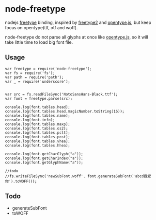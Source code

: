 node-freetype
============

nodejs [freetype](www.freetype.org) binding, inspired by
 [freetype2](https://github.com/ericfreese/node-freetype2.git) 
 and [opentype.js](https://github.com/nodebox/opentype.js.git),
 but keep focus on opentype(ttf, otf and woff).
  
node-freetype do not parse all glyphs at once like [opentype.js](https://github.com/nodebox/opentype.js.git),
so it will take little time to load big font file.

Usage
--------
    
    var freetype = require('node-freetype');
    var fs = require('fs');
    var path = require('path');
    var _ = require('underscore');
    
    
    var src = fs.readFileSync('NotoSansHans-Black.ttf');
    var font = freetype.parse(src);
    
    console.log(font.tables.head);
    console.log(font.tables.head.magicNumber.toString(16));
    console.log(font.tables.name);
    console.log(font.info);
    console.log(font.tables.maxp);
    console.log(font.tables.os2);
    console.log(font.tables.pclt);
    console.log(font.tables.post);
    console.log(font.tables.vhea);
    console.log(font.tables.hhea);

    console.log(font.getCharGlyph("a"));
    console.log(font.getCharIndex("a"));
    console.log(font.getGlyphName("a"));
    
    //todo
    //fs.writeFileSync('newSubFont.woff', font.generateSubFont('abcd我爱你').toWOFF());
    
Todo
-------
* generateSubFont
* toWOFF